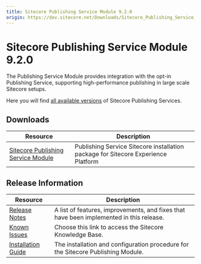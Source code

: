 ```yaml
---
title: Sitecore Publishing Service Module 9.2.0
origin: https://dev.sitecore.net/Downloads/Sitecore_Publishing_Service_Module/9x/Sitecore_Publishing_Service_Module_920.aspx
---
```


# Sitecore Publishing Service Module 9.2.0

The Publishing Service Module provides integration with the opt-in Publishing Service, supporting high-performance publishing in large scale Sitecore setups.

Here you will find [all available versions](/downloads/Sitecore_Publishing_Service) of Sitecore Publishing Services.

## Downloads

 | Resource | Description |
 | --- | --- |
 | [Sitecore Publishing Service Module](https://sitecoredev.azureedge.net/~/media/D95606A2E2B54BF9B72A81A5CF3B27F0.ashx?date=20190830T114332) | Publishing Service Sitecore installation package for Sitecore Experience Platform |

## Release Information

 | Resource | Description |
 | --- | --- |
 | [Release Notes](/downloads/Sitecore%20Publishing%20Service%20Module/9x/Sitecore%20Publishing%20Service%20Module%20920/Release%20Notes) | A list of features, improvements, and fixes that have been implemented in this release. |
 | [Known Issues](https://kb.sitecore.net/articles/431510) | Choose this link to access the Sitecore Knowledge Base. |
 | [Installation Guide](https://sitecoredev.azureedge.net/~/media/5FB9C388F6F245F39507D6A9C20F8AE7.ashx?date=20191202T092628) | The installation and configuration procedure for the Sitecore Publishing Module. |